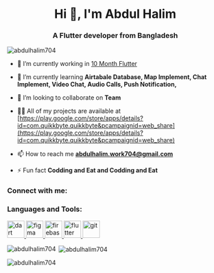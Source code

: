 <h1 align="center">Hi 👋, I'm Abdul Halim</h1>
<h3 align="center">A Flutter developer from Bangladesh</h3>

<p align="left"> <img src="https://komarev.com/ghpvc/?username=abdulhalim704&label=Profile%20views&color=0e75b6&style=flat" alt="abdulhalim704" /> </p>

- 🔭 I’m currently working in [10 Month Flutter](https://github.com/abdulhalim704)

- 🌱 I’m currently learning **Airtabale Database, Map Implement, Chat Implement, Video Chat, Audio Calls, Push Notification,**

- 👯 I’m looking to collaborate on **Team**

- 👨‍💻 All of my projects are available at [https://play.google.com/store/apps/details?id=com.quikkbyte.quikkbyte&pcampaignid=web_share](https://play.google.com/store/apps/details?id=com.quikkbyte.quikkbyte&pcampaignid=web_share)

- 📫 How to reach me **abdulhalim.work704@gmail.com**

- ⚡ Fun fact **Codding and Eat and Codding and Eat**

<h3 align="left">Connect with me:</h3>
<p align="left">
</p>

<h3 align="left">Languages and Tools:</h3>
<p align="left"> <a href="https://dart.dev" target="_blank" rel="noreferrer"> <img src="https://www.vectorlogo.zone/logos/dartlang/dartlang-icon.svg" alt="dart" width="40" height="40"/> </a> <a href="https://www.figma.com/" target="_blank" rel="noreferrer"> <img src="https://www.vectorlogo.zone/logos/figma/figma-icon.svg" alt="figma" width="40" height="40"/> </a> <a href="https://firebase.google.com/" target="_blank" rel="noreferrer"> <img src="https://www.vectorlogo.zone/logos/firebase/firebase-icon.svg" alt="firebase" width="40" height="40"/> </a> <a href="https://flutter.dev" target="_blank" rel="noreferrer"> <img src="https://www.vectorlogo.zone/logos/flutterio/flutterio-icon.svg" alt="flutter" width="40" height="40"/> </a> <a href="https://git-scm.com/" target="_blank" rel="noreferrer"> <img src="https://www.vectorlogo.zone/logos/git-scm/git-scm-icon.svg" alt="git" width="40" height="40"/> </a> </p>

<p><img align="left" src="https://github-readme-stats.vercel.app/api/top-langs?username=abdulhalim704&show_icons=true&locale=en&layout=compact" alt="abdulhalim704" /></p>

<p>&nbsp;<img align="center" src="https://github-readme-stats.vercel.app/api?username=abdulhalim704&show_icons=true&locale=en" alt="abdulhalim704" /></p>

<p><img align="center" src="https://github-readme-streak-stats.herokuapp.com/?user=abdulhalim704&" alt="abdulhalim704" /></p>

